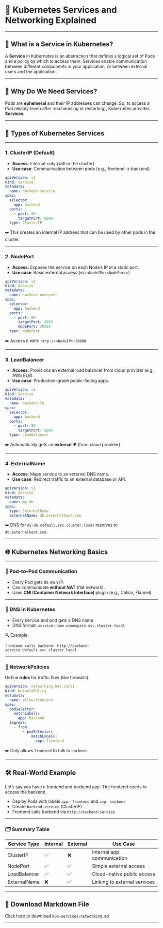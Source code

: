 
# 📘 Kubernetes Services and Networking Explained

---

## 🧩 What is a Service in Kubernetes?

A **Service** in Kubernetes is an abstraction that defines a logical set of Pods and a policy by which to access them. Services enable communication between different components in your application, or between external users and the application.

---

## 🚦 Why Do We Need Services?

Pods are **ephemeral** and their IP addresses can change. So, to access a Pod reliably (even after rescheduling or restarting), Kubernetes provides **Services**.

---

## 🧰 Types of Kubernetes Services

---

### 1. **ClusterIP (Default)**

- **Access**: Internal-only (within the cluster)
- **Use case**: Communication between pods (e.g., frontend -> backend)

```yaml
apiVersion: v1
kind: Service
metadata:
  name: backend-service
spec:
  selector:
    app: backend
  ports:
    - port: 80
      targetPort: 8080
  type: ClusterIP
```

➡️ This creates an internal IP address that can be used by other pods in the cluster.

---

### 2. **NodePort**

- **Access**: Exposes the service on each Node’s IP at a static port.
- **Use case**: Basic external access (via `<NodeIP>:<NodePort>`)

```yaml
apiVersion: v1
kind: Service
metadata:
  name: backend-nodeport
spec:
  selector:
    app: backend
  ports:
    - port: 80
      targetPort: 8080
      nodePort: 30080
  type: NodePort
```

➡️ Access it with: `http://<NodeIP>:30080`

---

### 3. **LoadBalancer**

- **Access**: Provisions an external load balancer from cloud provider (e.g., AWS ELB).
- **Use case**: Production-grade public-facing apps.

```yaml
apiVersion: v1
kind: Service
metadata:
  name: backend-lb
spec:
  selector:
    app: backend
  ports:
    - port: 80
      targetPort: 8080
  type: LoadBalancer
```

➡️ Automatically gets an **external IP** (from cloud provider).

---

### 4. **ExternalName**

- **Access**: Maps service to an external DNS name.
- **Use case**: Redirect traffic to an external database or API.

```yaml
apiVersion: v1
kind: Service
metadata:
  name: my-db
spec:
  type: ExternalName
  externalName: db.externalhost.com
```

➡️ DNS for `my-db.default.svc.cluster.local` resolves to `db.externalhost.com`.

---

## 🌐 Kubernetes Networking Basics

---

### 🔁 Pod-to-Pod Communication

- Every Pod gets its own IP.
- Can communicate **without NAT** (flat network).
- Uses **CNI (Container Network Interface)** plugin (e.g., Calico, Flannel).

---

### 🧭 DNS in Kubernetes

- Every service and pod gets a DNS name.
- DNS format: `service-name.namespace.svc.cluster.local`

🔍 Example:

```
frontend calls backend: http://backend-service.default.svc.cluster.local
```

---

### 🧱 NetworkPolicies

Define **rules** for traffic flow (like firewalls).

```yaml
apiVersion: networking.k8s.io/v1
kind: NetworkPolicy
metadata:
  name: allow-frontend
spec:
  podSelector:
    matchLabels:
      app: backend
  ingress:
    - from:
        - podSelector:
            matchLabels:
              app: frontend
```

➡️ Only allows `frontend` to talk to `backend`.

---

## 🛠️ Real-World Example

Let’s say you have a frontend and backend app. The frontend needs to access the backend.

- Deploy Pods with labels `app: frontend` and `app: backend`
- Create `backend-service` (ClusterIP)
- Frontend calls backend via `http://backend-service`

---

### 🗂️ Summary Table

| Service Type   | Internal | External | Use Case                          |
|----------------|----------|----------|-----------------------------------|
| ClusterIP      | ✅       | ❌       | Internal app communication        |
| NodePort       | ✅       | ✅       | Simple external access            |
| LoadBalancer   | ✅       | ✅       | Cloud-native public access        |
| ExternalName   | ❌       | ✅       | Linking to external services      |

---

## 📎 Download Markdown File

[Click here to download `k8s-services-networking.md`](sandbox:/mnt/data/k8s-services-networking.md)

---
